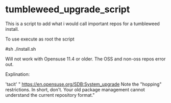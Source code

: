 # tumbleweed_upgrade_script
This is a script to add what i would call important repos for a tumbleweed install.

To use execute as root the script

#sh ./install.sh

Will not work with Opensuse 11.4 or older.  The OSS and non-oss repos error out.

Explination:

'tacit' " https://en.opensuse.org/SDB:System_upgrade   Note the "hopping" restrictions. In short, don't.
Your old package management cannot understand the current repository format."
